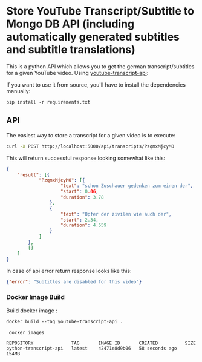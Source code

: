 
# Store YouTube Transcript/Subtitle to Mongo DB API (including automatically generated subtitles and subtitle translations)  

This is a python API which allows you to get the german transcript/subtitles for a given YouTube video. Using  [youtube-transcript-api](https://pypi.org/project/youtube-transcript-api/):


If you want to use it from source, you'll have to install the dependencies manually:

```
pip install -r requirements.txt
```

## API

The easiest way to store a transcript for a given video is to execute:

```bash
curl -X POST http://localhost:5000/api/transcripts/PzqmxMjcyM0
```

This will return successful response looking somewhat like this:

```json
{
	"result": [{
			"PzqmxMjcyM0": [{
					"text": "schon Zuschauer gedenken zum einen der",
					"start": 0.06,
					"duration": 3.78
				},
				{
					"text": "Opfer der zivilen wie auch der",
					"start": 2.34,
					"duration": 4.559
				}
			]
		},
		[]
	]
}
```

In case of api error return response looks like this:

```json
{"error": "Subtitles are disabled for this video"}
```

### Docker Image Build
Build docker image :
```dockerfile
docker build --tag youtube-transcript-api .
```

```bash
 docker images
```

```text
REPOSITORY              TAG       IMAGE ID       CREATED          SIZE
python-transcript-api   latest    42471e8d9b06   58 seconds ago   154MB

```